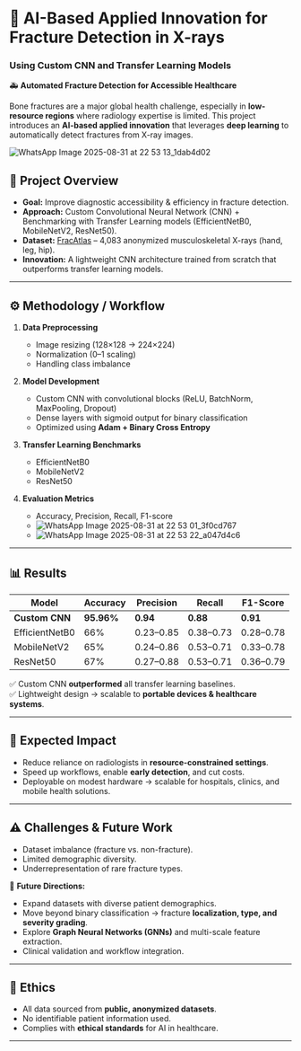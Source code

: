 # 🧠 AI-Based Applied Innovation for Fracture Detection in X-rays  
### Using Custom CNN and Transfer Learning Models  

🚑 **Automated Fracture Detection for Accessible Healthcare**  

Bone fractures are a major global health challenge, especially in **low-resource regions** where radiology expertise is limited. This project introduces an **AI-based applied innovation** that leverages **deep learning** to automatically detect fractures from X-ray images.  

![WhatsApp Image 2025-08-31 at 22 53 13_1dab4d02](https://github.com/user-attachments/assets/c277408c-abc0-4827-8320-153ae329790a)


## 📌 Project Overview  
- **Goal:** Improve diagnostic accessibility & efficiency in fracture detection.  
- **Approach:** Custom Convolutional Neural Network (CNN) + Benchmarking with Transfer Learning models (EfficientNetB0, MobileNetV2, ResNet50).  
- **Dataset:** [FracAtlas](https://www.kaggle.com/datasets/tommyngx/fracatlas) – 4,083 anonymized musculoskeletal X-rays (hand, leg, hip).  
- **Innovation:** A lightweight CNN architecture trained from scratch that outperforms transfer learning models.  

---

## ⚙️ Methodology / Workflow  
1. **Data Preprocessing**  
   - Image resizing (128×128 → 224×224)  
   - Normalization (0–1 scaling)  
   - Handling class imbalance  

2. **Model Development**  
   - Custom CNN with convolutional blocks (ReLU, BatchNorm, MaxPooling, Dropout)  
   - Dense layers with sigmoid output for binary classification  
   - Optimized using **Adam + Binary Cross Entropy**  

3. **Transfer Learning Benchmarks**  
   - EfficientNetB0  
   - MobileNetV2  
   - ResNet50  

4. **Evaluation Metrics**  
   - Accuracy, Precision, Recall, F1-score
   - ![WhatsApp Image 2025-08-31 at 22 53 01_3f0cd767](https://github.com/user-attachments/assets/5430c9c7-679f-4ae2-8ae7-edc6fbc3bd66)
   - ![WhatsApp Image 2025-08-31 at 22 53 22_a047d4c6](https://github.com/user-attachments/assets/48120a5a-627c-493a-ae98-3781bd0d3760)


---

## 📊 Results  
| Model          | Accuracy | Precision | Recall | F1-Score |  
|----------------|----------|-----------|--------|----------|  
| **Custom CNN** | **95.96%** | **0.94** | **0.88** | **0.91** |  
| EfficientNetB0 | 66%      | 0.23–0.85 | 0.38–0.73 | 0.28–0.78 |  
| MobileNetV2    | 65%      | 0.24–0.86 | 0.53–0.71 | 0.33–0.78 |  
| ResNet50       | 67%      | 0.27–0.88 | 0.53–0.71 | 0.36–0.79 |  

✅ Custom CNN **outperformed** all transfer learning baselines.  
✅ Lightweight design → scalable to **portable devices & healthcare systems**.  

---

## 🚀 Expected Impact  
- Reduce reliance on radiologists in **resource-constrained settings**.  
- Speed up workflows, enable **early detection**, and cut costs.  
- Deployable on modest hardware → scalable for hospitals, clinics, and mobile health solutions.  

---

## ⚠️ Challenges & Future Work  
- Dataset imbalance (fracture vs. non-fracture).  
- Limited demographic diversity.  
- Underrepresentation of rare fracture types.  

🔮 **Future Directions:**  
- Expand datasets with diverse patient demographics.  
- Move beyond binary classification → fracture **localization, type, and severity grading**.  
- Explore **Graph Neural Networks (GNNs)** and multi-scale feature extraction.  
- Clinical validation and workflow integration.  

---

## 🔐 Ethics  
- All data sourced from **public, anonymized datasets**.  
- No identifiable patient information used.  
- Complies with **ethical standards** for AI in healthcare.  

---


